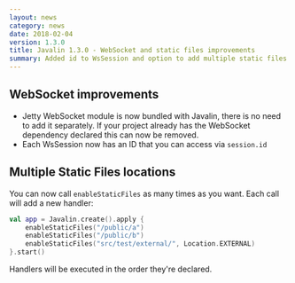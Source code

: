 ```yaml
---
layout: news
category: news
date: 2018-02-04
version: 1.3.0
title: Javalin 1.3.0 - WebSocket and static files improvements
summary: Added id to WsSession and option to add multiple static files locations
---
```


## WebSocket improvements
* Jetty WebSocket module is now bundled with Javalin, there is no need to add it separately. 
  If your project already has the WebSocket dependency declared this can now be removed.
* Each WsSession now has an ID that you can access via `session.id`

## Multiple Static Files locations
You can now call `enableStaticFiles` as many times as you want. Each call will add a new handler:

```kotlin
val app = Javalin.create().apply {
    enableStaticFiles("/public/a")
    enableStaticFiles("/public/b")
    enableStaticFiles("src/test/external/", Location.EXTERNAL)
}.start()
```

Handlers will be executed in the order they're declared.
